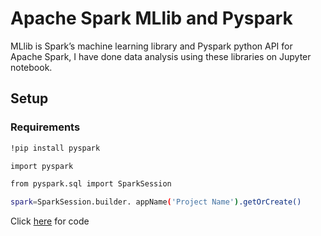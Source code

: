 # Apache Spark MLlib and Pyspark
MLlib is Spark’s machine learning library and Pyspark python API for Apache Spark, I have done data analysis using these libraries on Jupyter notebook. 

## Setup
### Requirements

```bash
!pip install pyspark
```

```bash
import pyspark
```

```bash
from pyspark.sql import SparkSession
```

```bash
spark=SparkSession.builder. appName('Project Name').getOrCreate()
```

Click [here](https://github.com/sarmad9987/Machine-learning-with-Spark/blob/main/Kmeans%20with%20Spark.ipynb) for code
